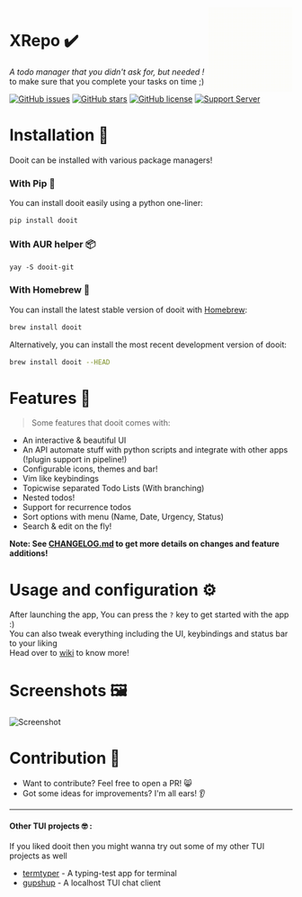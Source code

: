 <img src="static/connection.gif" align="right" alt="Xrepo Gif" width="150" height="150" style="background-color:black">

# XRepo ✔️
*A todo manager that you didn't ask for, but needed !* \
to make sure that you complete your tasks on time ;)

[![GitHub issues](https://img.shields.io/github/issues/kraanzu/dooit?color=red&style=for-the-badge)](https://github.com/kraanzu/doit/issues)
[![GitHub stars](https://img.shields.io/github/stars/kraanzu/dooit?color=green&style=for-the-badge)](https://github.com/kraanzu/doit/stargazers)
[![GitHub license](https://img.shields.io/github/license/kraanzu/dooit?color=yellow&style=for-the-badge)](https://github.com/kraanzu/doit/blob/main/LICENSE)
[![Support Server](https://img.shields.io/discord/989186205025464390.svg?label=Discord&logo=Discord&colorB=7289da&style=for-the-badge)](https://discord.gg/WA2ER9MBWa)

# Installation 🔨

Dooit can be installed with various package managers!

### With Pip 🐍

You can install dooit easily using a python one-liner:

```bash
pip install dooit
```

### With AUR helper 📦
```
yay -S dooit-git
```

### With Homebrew 🍻

You can install the latest stable version of dooit with [Homebrew](https://brew.sh):

```bash
brew install dooit
```

Alternatively, you can install the most recent development version of dooit:

```bash
brew install dooit --HEAD
```

# Features 🌟

> Some features that dooit comes with:

- An interactive & beautiful UI
- An API automate stuff with python scripts and integrate with other apps (!plugin support in pipeline!)
- Configurable icons, themes and bar!
- Vim like keybindings
- Topicwise separated Todo Lists (With branching)
- Nested todos!
- Support for recurrence todos
- Sort options with menu (Name, Date, Urgency, Status)
- Search & edit on the fly!

**Note: See [CHANGELOG.md]() to get more details on changes and feature additions!**

# Usage and configuration :gear:
After launching the app, You can press the `?` key to get started with the app :)\
You can also tweak everything including the UI, keybindings and status bar to your liking\
Head over to [wiki](https://github.com/kraanzu/dooit/wiki/Configuration) to know more!


# Screenshots 🖼️
![Screenshot](https://user-images.githubusercontent.com/97718086/221467485-fae198f7-51b1-4a71-91d9-88b51897aeeb.png)

# Contribution 🤝
- Want to contribute? Feel free to open a PR! 😸
- Got some ideas for improvements? I'm all ears! 👂

----------------------------

#### Other TUI projects 🤓 :
If you liked dooit then you might wanna try out some of my other TUI projects as well
- [termtyper](https://github.com/kraanzu/termtyper) - A typing-test app for terminal
- [gupshup](https://github.com/kraanzu/gupshup) - A localhost TUI chat client
